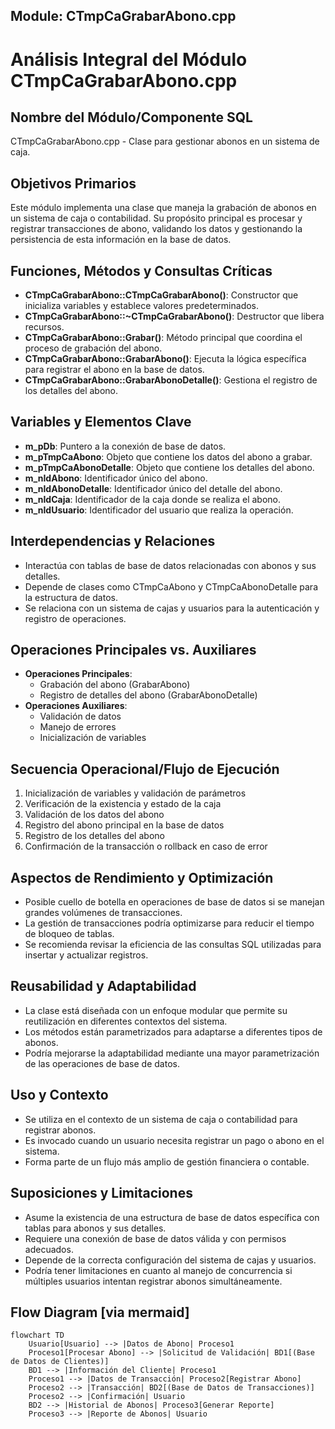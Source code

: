 ## Module: CTmpCaGrabarAbono.cpp
# Análisis Integral del Módulo CTmpCaGrabarAbono.cpp

## Nombre del Módulo/Componente SQL
CTmpCaGrabarAbono.cpp - Clase para gestionar abonos en un sistema de caja.

## Objetivos Primarios
Este módulo implementa una clase que maneja la grabación de abonos en un sistema de caja o contabilidad. Su propósito principal es procesar y registrar transacciones de abono, validando los datos y gestionando la persistencia de esta información en la base de datos.

## Funciones, Métodos y Consultas Críticas
- **CTmpCaGrabarAbono::CTmpCaGrabarAbono()**: Constructor que inicializa variables y establece valores predeterminados.
- **CTmpCaGrabarAbono::~CTmpCaGrabarAbono()**: Destructor que libera recursos.
- **CTmpCaGrabarAbono::Grabar()**: Método principal que coordina el proceso de grabación del abono.
- **CTmpCaGrabarAbono::GrabarAbono()**: Ejecuta la lógica específica para registrar el abono en la base de datos.
- **CTmpCaGrabarAbono::GrabarAbonoDetalle()**: Gestiona el registro de los detalles del abono.

## Variables y Elementos Clave
- **m_pDb**: Puntero a la conexión de base de datos.
- **m_pTmpCaAbono**: Objeto que contiene los datos del abono a grabar.
- **m_pTmpCaAbonoDetalle**: Objeto que contiene los detalles del abono.
- **m_nIdAbono**: Identificador único del abono.
- **m_nIdAbonoDetalle**: Identificador único del detalle del abono.
- **m_nIdCaja**: Identificador de la caja donde se realiza el abono.
- **m_nIdUsuario**: Identificador del usuario que realiza la operación.

## Interdependencias y Relaciones
- Interactúa con tablas de base de datos relacionadas con abonos y sus detalles.
- Depende de clases como CTmpCaAbono y CTmpCaAbonoDetalle para la estructura de datos.
- Se relaciona con un sistema de cajas y usuarios para la autenticación y registro de operaciones.

## Operaciones Principales vs. Auxiliares
- **Operaciones Principales**: 
  - Grabación del abono (GrabarAbono)
  - Registro de detalles del abono (GrabarAbonoDetalle)
- **Operaciones Auxiliares**:
  - Validación de datos
  - Manejo de errores
  - Inicialización de variables

## Secuencia Operacional/Flujo de Ejecución
1. Inicialización de variables y validación de parámetros
2. Verificación de la existencia y estado de la caja
3. Validación de los datos del abono
4. Registro del abono principal en la base de datos
5. Registro de los detalles del abono
6. Confirmación de la transacción o rollback en caso de error

## Aspectos de Rendimiento y Optimización
- Posible cuello de botella en operaciones de base de datos si se manejan grandes volúmenes de transacciones.
- La gestión de transacciones podría optimizarse para reducir el tiempo de bloqueo de tablas.
- Se recomienda revisar la eficiencia de las consultas SQL utilizadas para insertar y actualizar registros.

## Reusabilidad y Adaptabilidad
- La clase está diseñada con un enfoque modular que permite su reutilización en diferentes contextos del sistema.
- Los métodos están parametrizados para adaptarse a diferentes tipos de abonos.
- Podría mejorarse la adaptabilidad mediante una mayor parametrización de las operaciones de base de datos.

## Uso y Contexto
- Se utiliza en el contexto de un sistema de caja o contabilidad para registrar abonos.
- Es invocado cuando un usuario necesita registrar un pago o abono en el sistema.
- Forma parte de un flujo más amplio de gestión financiera o contable.

## Suposiciones y Limitaciones
- Asume la existencia de una estructura de base de datos específica con tablas para abonos y sus detalles.
- Requiere una conexión de base de datos válida y con permisos adecuados.
- Depende de la correcta configuración del sistema de cajas y usuarios.
- Podría tener limitaciones en cuanto al manejo de concurrencia si múltiples usuarios intentan registrar abonos simultáneamente.
## Flow Diagram [via mermaid]
```mermaid
flowchart TD
    Usuario[Usuario] --> |Datos de Abono| Proceso1
    Proceso1[Procesar Abono] --> |Solicitud de Validación| BD1[(Base de Datos de Clientes)]
    BD1 --> |Información del Cliente| Proceso1
    Proceso1 --> |Datos de Transacción| Proceso2[Registrar Abono]
    Proceso2 --> |Transacción| BD2[(Base de Datos de Transacciones)]
    Proceso2 --> |Confirmación| Usuario
    BD2 --> |Historial de Abonos| Proceso3[Generar Reporte]
    Proceso3 --> |Reporte de Abonos| Usuario
```
